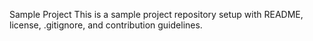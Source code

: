  Sample Project  This is a sample project repository setup with README, license, .gitignore, and contribution guidelines.
